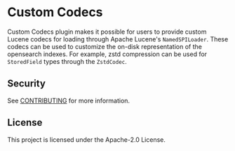 # Custom Codecs
Custom Codecs plugin makes it possible for users to provide custom Lucene codecs for loading through Apache Lucene's `NamedSPILoader`.
These codecs can be used to customize the on-disk representation of the opensearch indexes. For example, zstd compression can be used for 
`StoredField` types through the `ZstdCodec`.

## Security

See [CONTRIBUTING](CONTRIBUTING.md#security-issue-notifications) for more information.

## License

This project is licensed under the Apache-2.0 License.

